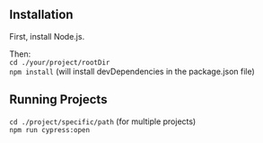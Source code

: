## Installation
First, install Node.js.

Then:\
``cd ./your/project/rootDir``\
``npm install`` (will install devDependencies in the package.json file)

## Running Projects
``cd ./project/specific/path`` (for multiple projects)\
``npm run cypress:open``

